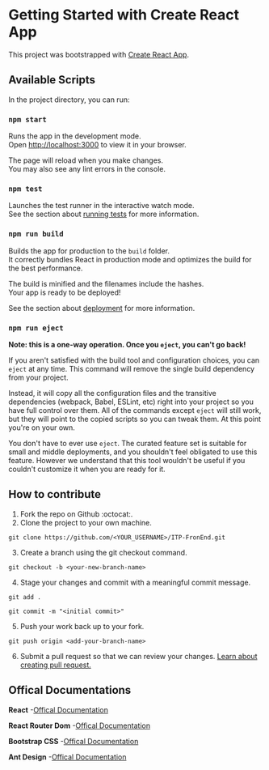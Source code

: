 # Getting Started with Create React App

This project was bootstrapped with [Create React App](https://github.com/facebook/create-react-app).

## Available Scripts

In the project directory, you can run:

### `npm start`

Runs the app in the development mode.\
Open [http://localhost:3000](http://localhost:3000) to view it in your browser.

The page will reload when you make changes.\
You may also see any lint errors in the console.

### `npm test`

Launches the test runner in the interactive watch mode.\
See the section about [running tests](https://facebook.github.io/create-react-app/docs/running-tests) for more information.

### `npm run build`

Builds the app for production to the `build` folder.\
It correctly bundles React in production mode and optimizes the build for the best performance.

The build is minified and the filenames include the hashes.\
Your app is ready to be deployed!

See the section about [deployment](https://facebook.github.io/create-react-app/docs/deployment) for more information.

### `npm run eject`

**Note: this is a one-way operation. Once you `eject`, you can't go back!**

If you aren't satisfied with the build tool and configuration choices, you can `eject` at any time. This command will remove the single build dependency from your project.

Instead, it will copy all the configuration files and the transitive dependencies (webpack, Babel, ESLint, etc) right into your project so you have full control over them. All of the commands except `eject` will still work, but they will point to the copied scripts so you can tweak them. At this point you're on your own.

You don't have to ever use `eject`. The curated feature set is suitable for small and middle deployments, and you shouldn't feel obligated to use this feature. However we understand that this tool wouldn't be useful if you couldn't customize it when you are ready for it.

## How to contribute

1. Fork the repo on Github :octocat:.
2. Clone the project to your own machine. <br>

```
git clone https://github.com/<YOUR_USERNAME>/ITP-FronEnd.git
```

3. Create a branch using the git checkout command.

```
git checkout -b <your-new-branch-name>
```

4. Stage your changes and commit with a meaningful commit message.

```
git add .
```

```
git commit -m "<initial commit>"
```

5. Push your work back up to your fork. <br>

```
git push origin <add-your-branch-name>
```

6. Submit a pull request so that we can review your changes.
   [Learn about creating pull request.](https://docs.github.com/en/github/collaborating-with-pull-requests/proposing-changes-to-your-work-with-pull-requests/creating-a-pull-request)

## Offical Documentations

**React**
-[Offical Documentation](https://reactjs.org/docs/getting-started.html)

**React Router Dom**
-[Offical Documentation](https://reactrouter.com/docs/en/v6/getting-started/installation)

**Bootstrap CSS**
-[Offical Documentation](https://getbootstrap.com/docs/4.1/getting-started/introduction/)

**Ant Design**
-[Offical Documentation](https://ant.design/docs/react/introduce)
